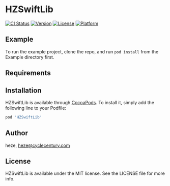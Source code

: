# HZSwiftLib

[![CI Status](https://img.shields.io/travis/heze/HZSwiftLib.svg?style=flat)](https://travis-ci.org/heze/HZSwiftLib)
[![Version](https://img.shields.io/cocoapods/v/HZSwiftLib.svg?style=flat)](https://cocoapods.org/pods/HZSwiftLib)
[![License](https://img.shields.io/cocoapods/l/HZSwiftLib.svg?style=flat)](https://cocoapods.org/pods/HZSwiftLib)
[![Platform](https://img.shields.io/cocoapods/p/HZSwiftLib.svg?style=flat)](https://cocoapods.org/pods/HZSwiftLib)

## Example

To run the example project, clone the repo, and run `pod install` from the Example directory first.

## Requirements

## Installation

HZSwiftLib is available through [CocoaPods](https://cocoapods.org). To install
it, simply add the following line to your Podfile:

```ruby
pod 'HZSwiftLib'
```

## Author

heze, heze@cyclecentury.com

## License

HZSwiftLib is available under the MIT license. See the LICENSE file for more info.
